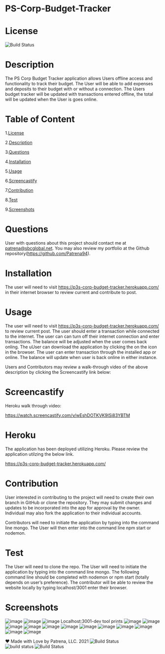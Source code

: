 # PS-Corp-Budget-Tracker
 
# License
   
![Build Status](https://img.shields.io/github/license/Patrena94/PS-Corp-Budget-Tracker)  


 # Description
 The PS Corp Budget Tracker application allows Users offline access and functionality to track their budget. The User will be able to add expenses and deposits to their budget with or without a connection. The Users budget tracker will be updated with transactions entered offline, the total will be updated when the User is goes online.


 # Table of Content 
 1.[License](#License)

 2.[Description](#Description)

 3.[Questions](#Questions)

 4.[Installation](#Installation)

 5.[Usage](#Usage)

 6.[Screencastify](#Screencastify)

 7.[Contribution](#Contribution)

 8.[Test](#Test)

 9.[Screenshots](#Screenshots)

 # Questions  

 User with questions about this project should contact me at patrena@sbcglobal.net.  You may also review my portfolio at the Github repository(https://github.com/Patrena94).
 

 
# Installation
 The user will need to visit https://p3s-corp-budget-tracker.herokuapp.com/ in their internet browser to review current and contribute to post.    

# Usage
The user will need to visit https://p3s-corp-budget-tracker.herokuapp.com/ to review current post.  The user should enter a transaction while connected to the internet.  The user can can turn off their internet connection and enter transactions. The balance will be adjusted when the user comes back onling. The uUser can download the application by clicking the on the icon in the browser. The user can enter transaction through the installed app or online. The balance will update when user is back online in either instance.

Users and Contributors may review a walk-through video of the above description by clicking the Screencastify link below:

# Screencastify

Heroku walk through video:

https://watch.screencastify.com/v/wEshDOTKVK9ISi83YBTM


# Heroku
The application has been deployed utilizing Heroku. Please review the application utilzing the below link.

https://p3s-corp-budget-tracker.herokuapp.com/
  
# Contribution
User interested in contributing to the project will need to create their own branch in GitHub or clone the repository.  They may submit changes and updates to be incorporated into the app for approval by the owner.  Individual may also fork the application to their individual accounts. 

Contributors will need to initiate the application by typing into the command line mongo.  The User will then enter into the command line npm start or nodemon.

# Test
The User will need to clone the repo.  The User will need to initiate the application by typing into the command line mongo.  The following command line should be completed with nodemon or npm start (totally depends on user’s preference). The contributor will be able to review the website locally by typing localhost/3001 enter their browser. 

# Screenshots

![image](https://user-images.githubusercontent.com/83892241/134788826-3a1fe19b-787d-4cac-b2fe-181c0bc5690b.png)
![image](https://user-images.githubusercontent.com/83892241/134788836-26af1fcf-f3de-422c-928f-e1d4d407f38c.png)
![image](https://user-images.githubusercontent.com/83892241/134788840-0f7a784e-e3b8-428d-8da2-4600082af8ae.png)
Localhost:3001-dev tool prints
![image](https://user-images.githubusercontent.com/83892241/134788865-1fe26311-a30d-4220-b009-8b406354d61d.png)
![image](https://user-images.githubusercontent.com/83892241/134788876-2a7f6073-aef6-434c-9203-7b46846ac5f1.png)
![image](https://user-images.githubusercontent.com/83892241/134788891-b09d75a1-5cea-4958-8771-67a90a19dc55.png)
![image](https://user-images.githubusercontent.com/83892241/134788896-e8039e88-04a8-4662-a544-5b3b92175158.png)
![image](https://user-images.githubusercontent.com/83892241/134788899-67b5704d-9cb8-494f-82db-21ce838482e8.png)
![image](https://user-images.githubusercontent.com/83892241/134788914-d9ec654e-ff9f-454b-88c3-a2a1b15de19b.png)
![image](https://user-images.githubusercontent.com/83892241/134788920-dc2cb3ef-eb9c-4271-a64a-af82570fe3c1.png)
![image](https://user-images.githubusercontent.com/83892241/134788922-ec9f533d-0cf2-4ba8-8c55-52757ea4607f.png)
![image](https://user-images.githubusercontent.com/83892241/134788932-b3a05998-d089-46aa-8f94-bba48b411259.png)
![image](https://user-images.githubusercontent.com/83892241/134788936-35475485-1e2f-4d40-9217-fe151839e622.png)
![image](https://user-images.githubusercontent.com/83892241/134788938-6627e39f-e5ae-4f1f-a367-7a8ebfd2917a.png)
![image](https://user-images.githubusercontent.com/83892241/134788941-288653b4-ecbb-4f8f-b845-ac83fb1da1a5.png)



❤️ Made with Love by Patrena, LLC. 2021
![Build Status](https://img.shields.io/github/languages/top/Patrena94/Smith-Corporation-Work-Scheduler)  
![build status](https://img.shields.io/github/languages/top/Patrena94/Mobile-Drive-in-Theater)
![Build Status](https://img.shields.io/github/languages/top/Patrena94/Multi-City-Weather-Dashboard)
 